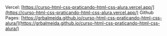 Vercel: [https://curso-html-css-praticando-html-css-alura.vercel.app/](https://curso-html-css-praticando-html-css-alura.vercel.app/)
Github Pages: [https://grbalmeida.github.io/curso-html-css-praticando-html-css-alura/](https://grbalmeida.github.io/curso-html-css-praticando-html-css-alura/)
